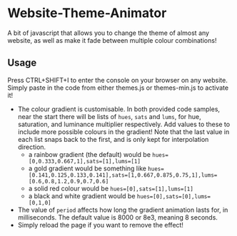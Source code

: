 # Website-Theme-Animator
A bit of javascript that allows you to change the theme of almost any website, as well as make it fade between multiple colour combinations!

## Usage
Press CTRL+SHIFT+I to enter the console on your browser on any website. Simply paste in the code from either themes.js or themes-min.js to activate it!
- The colour gradient is customisable. In both provided code samples, near the start there will be lists of `hues`, `sats` and `lums`, for hue, saturation, and luminance multiplier respectively. Add values to these to include more possible colours in the gradient! Note that the last value in each list snaps back to the first, and is only kept for interpolation direction.
	- a rainbow gradient (the default) would be `hues=[0,0.333,0.667,1],sats=[1],lums=[1]`
	- a gold gradient would be something like `hues=[0.141,0.125,0.133,0.141],sats=[1,0.667,0.875,0.75,1],lums=[0.6,0.8,1.2,0.9,0.7,0.6]`
	- a solid red colour would be `hues=[0],sats=[1],lums=[1]`
	- a black and white gradient would be `hues=[0],sats=[0],lums=[0,1,0]`
- The value of `period` affects how long the gradient animation lasts for, in milliseconds. The default value is 8000 or 8e3, meaning 8 seconds.
- Simply reload the page if you want to remove the effect!
